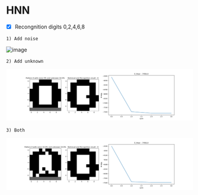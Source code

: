 # HNN
- [X] Recongnition digits 0,2,4,6,8
```bush
1) Add noise
```
![image](https://github.com/LiaoSteve/Hopfield-N.N/blob/master/noise.gif)

```bush
2) Add unknown
```
![image](https://github.com/LiaoSteve/Hopfield-N.N/blob/master/unknown.gif)

```bush
3) Both
```
![image](https://github.com/LiaoSteve/Hopfield-N.N/blob/master/both.gif)